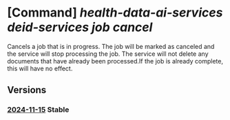 # [Command] _health-data-ai-services deid-services job cancel_

Cancels a job that is in progress. The job will be marked as canceled and the service will stop processing the job. The service will not delete any documents that have already been processed.If the job is already complete, this will have no effect.

## Versions

### [2024-11-15](/Resources/data-plane/healthdataaiservices.deidservices/L2pvYnMve306Y2FuY2Vs/2024-11-15.xml) **Stable**

<!-- data-plane:healthdataaiservices.deidservices /jobs/{}:cancel 2024-11-15 -->
